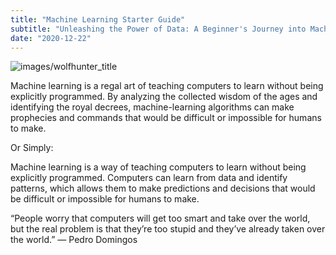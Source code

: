 ```yaml
---
title: "Machine Learning Starter Guide"
subtitle: "Unleashing the Power of Data: A Beginner's Journey into Machine Learning"
date: "2020-12-22"
---
```


![images/wolfhunter_title](https://miro.medium.com/v2/resize:fit:720/format:webp/1*Zeq-bZYeG0MzSKgH5QMgJw.jpeg)

Machine learning is a regal art of teaching computers to learn without being explicitly programmed. By analyzing the collected wisdom of the ages and identifying the royal decrees, machine-learning algorithms can make prophecies and commands that would be difficult or impossible for humans to make.

Or Simply:

Machine learning is a way of teaching computers to learn without being explicitly programmed. Computers can learn from data and identify patterns, which allows them to make predictions and decisions that would be difficult or impossible for humans to make.

“People worry that computers will get too smart and take over the world, but the real problem is that they’re too stupid and they’ve already taken over the world.” — Pedro Domingos